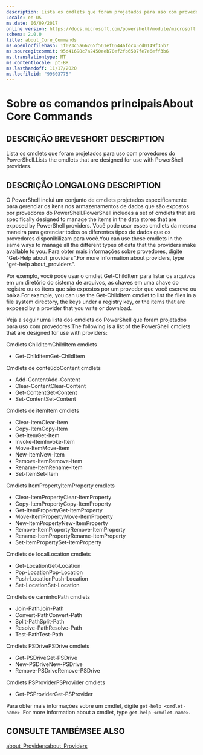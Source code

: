 ```yaml
---
description: Lista os cmdlets que foram projetados para uso com provedores do PowerShell.
Locale: en-US
ms.date: 06/09/2017
online version: https://docs.microsoft.com/powershell/module/microsoft.powershell.core/about/about_core_commands?view=powershell-7.2&WT.mc_id=ps-gethelp
schema: 2.0.0
title: about_Core_Commands
ms.openlocfilehash: 1f023c5a66265f561ef6644afdc45cd0149f35b7
ms.sourcegitcommit: 95d41698c7a2450eeb70ef2fb6507fe7e6eff3b6
ms.translationtype: MT
ms.contentlocale: pt-BR
ms.lasthandoff: 11/17/2020
ms.locfileid: "99603775"
---
```

# <a name="about-core-commands"></a><span data-ttu-id="564fb-103">Sobre os comandos principais</span><span class="sxs-lookup"><span data-stu-id="564fb-103">About Core Commands</span></span>

## <a name="short-description"></a><span data-ttu-id="564fb-104">DESCRIÇÃO BREVE</span><span class="sxs-lookup"><span data-stu-id="564fb-104">SHORT DESCRIPTION</span></span>
<span data-ttu-id="564fb-105">Lista os cmdlets que foram projetados para uso com provedores do PowerShell.</span><span class="sxs-lookup"><span data-stu-id="564fb-105">Lists the cmdlets that are designed for use with PowerShell providers.</span></span>

## <a name="long-description"></a><span data-ttu-id="564fb-106">DESCRIÇÃO LONGA</span><span class="sxs-lookup"><span data-stu-id="564fb-106">LONG DESCRIPTION</span></span>

<span data-ttu-id="564fb-107">O PowerShell inclui um conjunto de cmdlets projetados especificamente para gerenciar os itens nos armazenamentos de dados que são expostos por provedores do PowerShell.</span><span class="sxs-lookup"><span data-stu-id="564fb-107">PowerShell includes a set of cmdlets that are specifically designed to manage the items in the data stores that are exposed by PowerShell providers.</span></span>
<span data-ttu-id="564fb-108">Você pode usar esses cmdlets da mesma maneira para gerenciar todos os diferentes tipos de dados que os provedores disponibilizam para você.</span><span class="sxs-lookup"><span data-stu-id="564fb-108">You can use these cmdlets in the same ways to manage all the different types of data that the providers make available to you.</span></span> <span data-ttu-id="564fb-109">Para obter mais informações sobre provedores, digite "Get-Help about_providers".</span><span class="sxs-lookup"><span data-stu-id="564fb-109">For more information about providers, type "get-help about_providers".</span></span>

<span data-ttu-id="564fb-110">Por exemplo, você pode usar o cmdlet Get-ChildItem para listar os arquivos em um diretório do sistema de arquivos, as chaves em uma chave do registro ou os itens que são expostos por um provedor que você escreve ou baixa.</span><span class="sxs-lookup"><span data-stu-id="564fb-110">For example, you can use the Get-ChildItem cmdlet to list the files in a file system directory, the keys under a registry key, or the items that are exposed by a provider that you write or download.</span></span>

<span data-ttu-id="564fb-111">Veja a seguir uma lista dos cmdlets do PowerShell que foram projetados para uso com provedores:</span><span class="sxs-lookup"><span data-stu-id="564fb-111">The following is a list of the PowerShell cmdlets that are designed for use with providers:</span></span>

<span data-ttu-id="564fb-112">Cmdlets ChildItem</span><span class="sxs-lookup"><span data-stu-id="564fb-112">ChildItem cmdlets</span></span>

- <span data-ttu-id="564fb-113">Get-ChildItem</span><span class="sxs-lookup"><span data-stu-id="564fb-113">Get-ChildItem</span></span>

<span data-ttu-id="564fb-114">Cmdlets de conteúdo</span><span class="sxs-lookup"><span data-stu-id="564fb-114">Content cmdlets</span></span>

- <span data-ttu-id="564fb-115">Add-Content</span><span class="sxs-lookup"><span data-stu-id="564fb-115">Add-Content</span></span>
- <span data-ttu-id="564fb-116">Clear-Content</span><span class="sxs-lookup"><span data-stu-id="564fb-116">Clear-Content</span></span>
- <span data-ttu-id="564fb-117">Get-Content</span><span class="sxs-lookup"><span data-stu-id="564fb-117">Get-Content</span></span>
- <span data-ttu-id="564fb-118">Set-Content</span><span class="sxs-lookup"><span data-stu-id="564fb-118">Set-Content</span></span>

<span data-ttu-id="564fb-119">Cmdlets de item</span><span class="sxs-lookup"><span data-stu-id="564fb-119">Item cmdlets</span></span>

- <span data-ttu-id="564fb-120">Clear-Item</span><span class="sxs-lookup"><span data-stu-id="564fb-120">Clear-Item</span></span>
- <span data-ttu-id="564fb-121">Copy-Item</span><span class="sxs-lookup"><span data-stu-id="564fb-121">Copy-Item</span></span>
- <span data-ttu-id="564fb-122">Get-Item</span><span class="sxs-lookup"><span data-stu-id="564fb-122">Get-Item</span></span>
- <span data-ttu-id="564fb-123">Invoke-Item</span><span class="sxs-lookup"><span data-stu-id="564fb-123">Invoke-Item</span></span>
- <span data-ttu-id="564fb-124">Move-Item</span><span class="sxs-lookup"><span data-stu-id="564fb-124">Move-Item</span></span>
- <span data-ttu-id="564fb-125">New-Item</span><span class="sxs-lookup"><span data-stu-id="564fb-125">New-Item</span></span>
- <span data-ttu-id="564fb-126">Remove-Item</span><span class="sxs-lookup"><span data-stu-id="564fb-126">Remove-Item</span></span>
- <span data-ttu-id="564fb-127">Rename-Item</span><span class="sxs-lookup"><span data-stu-id="564fb-127">Rename-Item</span></span>
- <span data-ttu-id="564fb-128">Set-Item</span><span class="sxs-lookup"><span data-stu-id="564fb-128">Set-Item</span></span>

<span data-ttu-id="564fb-129">Cmdlets ItemProperty</span><span class="sxs-lookup"><span data-stu-id="564fb-129">ItemProperty cmdlets</span></span>

- <span data-ttu-id="564fb-130">Clear-ItemProperty</span><span class="sxs-lookup"><span data-stu-id="564fb-130">Clear-ItemProperty</span></span>
- <span data-ttu-id="564fb-131">Copy-ItemProperty</span><span class="sxs-lookup"><span data-stu-id="564fb-131">Copy-ItemProperty</span></span>
- <span data-ttu-id="564fb-132">Get-ItemProperty</span><span class="sxs-lookup"><span data-stu-id="564fb-132">Get-ItemProperty</span></span>
- <span data-ttu-id="564fb-133">Move-ItemProperty</span><span class="sxs-lookup"><span data-stu-id="564fb-133">Move-ItemProperty</span></span>
- <span data-ttu-id="564fb-134">New-ItemProperty</span><span class="sxs-lookup"><span data-stu-id="564fb-134">New-ItemProperty</span></span>
- <span data-ttu-id="564fb-135">Remove-ItemProperty</span><span class="sxs-lookup"><span data-stu-id="564fb-135">Remove-ItemProperty</span></span>
- <span data-ttu-id="564fb-136">Rename-ItemProperty</span><span class="sxs-lookup"><span data-stu-id="564fb-136">Rename-ItemProperty</span></span>
- <span data-ttu-id="564fb-137">Set-ItemProperty</span><span class="sxs-lookup"><span data-stu-id="564fb-137">Set-ItemProperty</span></span>

<span data-ttu-id="564fb-138">Cmdlets de local</span><span class="sxs-lookup"><span data-stu-id="564fb-138">Location cmdlets</span></span>

- <span data-ttu-id="564fb-139">Get-Location</span><span class="sxs-lookup"><span data-stu-id="564fb-139">Get-Location</span></span>
- <span data-ttu-id="564fb-140">Pop-Location</span><span class="sxs-lookup"><span data-stu-id="564fb-140">Pop-Location</span></span>
- <span data-ttu-id="564fb-141">Push-Location</span><span class="sxs-lookup"><span data-stu-id="564fb-141">Push-Location</span></span>
- <span data-ttu-id="564fb-142">Set-Location</span><span class="sxs-lookup"><span data-stu-id="564fb-142">Set-Location</span></span>

<span data-ttu-id="564fb-143">Cmdlets de caminho</span><span class="sxs-lookup"><span data-stu-id="564fb-143">Path cmdlets</span></span>

- <span data-ttu-id="564fb-144">Join-Path</span><span class="sxs-lookup"><span data-stu-id="564fb-144">Join-Path</span></span>
- <span data-ttu-id="564fb-145">Convert-Path</span><span class="sxs-lookup"><span data-stu-id="564fb-145">Convert-Path</span></span>
- <span data-ttu-id="564fb-146">Split-Path</span><span class="sxs-lookup"><span data-stu-id="564fb-146">Split-Path</span></span>
- <span data-ttu-id="564fb-147">Resolve-Path</span><span class="sxs-lookup"><span data-stu-id="564fb-147">Resolve-Path</span></span>
- <span data-ttu-id="564fb-148">Test-Path</span><span class="sxs-lookup"><span data-stu-id="564fb-148">Test-Path</span></span>

<span data-ttu-id="564fb-149">Cmdlets PSDrive</span><span class="sxs-lookup"><span data-stu-id="564fb-149">PSDrive cmdlets</span></span>

- <span data-ttu-id="564fb-150">Get-PSDrive</span><span class="sxs-lookup"><span data-stu-id="564fb-150">Get-PSDrive</span></span>
- <span data-ttu-id="564fb-151">New-PSDrive</span><span class="sxs-lookup"><span data-stu-id="564fb-151">New-PSDrive</span></span>
- <span data-ttu-id="564fb-152">Remove-PSDrive</span><span class="sxs-lookup"><span data-stu-id="564fb-152">Remove-PSDrive</span></span>

<span data-ttu-id="564fb-153">Cmdlets PSProvider</span><span class="sxs-lookup"><span data-stu-id="564fb-153">PSProvider cmdlets</span></span>

- <span data-ttu-id="564fb-154">Get-PSProvider</span><span class="sxs-lookup"><span data-stu-id="564fb-154">Get-PSProvider</span></span>

<span data-ttu-id="564fb-155">Para obter mais informações sobre um cmdlet, digite `get-help <cmdlet-name>` .</span><span class="sxs-lookup"><span data-stu-id="564fb-155">For more information about a cmdlet, type `get-help <cmdlet-name>`.</span></span>

## <a name="see-also"></a><span data-ttu-id="564fb-156">CONSULTE TAMBÉM</span><span class="sxs-lookup"><span data-stu-id="564fb-156">SEE ALSO</span></span>

[<span data-ttu-id="564fb-157">about_Providers</span><span class="sxs-lookup"><span data-stu-id="564fb-157">about_Providers</span></span>](about_Providers.md)

